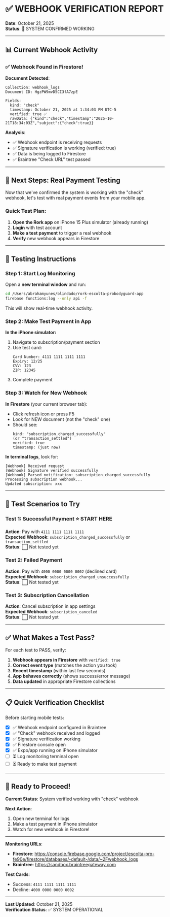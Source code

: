 # ✅ WEBHOOK VERIFICATION REPORT

**Date**: October 21, 2025  
**Status**: 🎉 SYSTEM CONFIRMED WORKING

---

## 📊 Current Webhook Activity

### ✅ Webhook Found in Firestore!

**Document Detected**:
```
Collection: webhook_logs
Document ID: HgzPW9mvD5CI3fA7zpE

Fields:
  kind: "check"
  timestamp: October 21, 2025 at 1:34:03 PM UTC-5
  verified: true ✅
  rawData: {"kind":"check","timestamp":"2025-10-21T18:34:03Z","subject":{"check":true}}
```

**Analysis**:
- ✅ Webhook endpoint is receiving requests
- ✅ Signature verification is working (verified: true)
- ✅ Data is being logged to Firestore
- ✅ Braintree "Check URL" test passed

---

## 🎯 Next Steps: Real Payment Testing

Now that we've confirmed the system is working with the "check" webhook, let's test with real payment events from your mobile app.

### Quick Test Plan:

1. **Open the Rork app** on iPhone 15 Plus simulator (already running)
2. **Login** with test account
3. **Make a test payment** to trigger a real webhook
4. **Verify** new webhook appears in Firestore

---

## 📱 Testing Instructions

### Step 1: Start Log Monitoring

Open a **new terminal window** and run:
```bash
cd /Users/abrahamyunes/blindado/rork-escolta-probodyguard-app
firebase functions:log --only api -f
```

This will show real-time webhook activity.

### Step 2: Make Test Payment in App

**In the iPhone simulator:**
1. Navigate to subscription/payment section
2. Use test card:
   ```
   Card Number: 4111 1111 1111 1111
   Expiry: 12/25
   CVV: 123
   ZIP: 12345
   ```
3. Complete payment

### Step 3: Watch for New Webhook

**In Firestore** (your current browser tab):
- Click refresh icon or press F5
- Look for NEW document (not the "check" one)
- Should see:
  ```
  kind: "subscription_charged_successfully" 
  (or "transaction_settled")
  verified: true
  timestamp: (just now)
  ```

**In terminal logs**, look for:
```
[Webhook] Received request
[Webhook] Signature verified successfully
[Webhook] Parsed notification: subscription_charged_successfully
Processing subscription webhook...
Updated subscription: xxx
```

---

## 🧪 Test Scenarios to Try

### Test 1: Successful Payment ⭐ START HERE
**Action**: Pay with `4111 1111 1111 1111`  
**Expected Webhook**: `subscription_charged_successfully` or `transaction_settled`  
**Status**: ⬜ Not tested yet

### Test 2: Failed Payment
**Action**: Pay with `4000 0000 0000 0002` (declined card)  
**Expected Webhook**: `subscription_charged_unsuccessfully`  
**Status**: ⬜ Not tested yet

### Test 3: Subscription Cancellation
**Action**: Cancel subscription in app settings  
**Expected Webhook**: `subscription_canceled`  
**Status**: ⬜ Not tested yet

---

## ✅ What Makes a Test Pass?

For each test to PASS, verify:

1. **Webhook appears in Firestore** with `verified: true`
2. **Correct event type** (matches the action you took)
3. **Recent timestamp** (within last few seconds)
4. **App behaves correctly** (shows success/error message)
5. **Data updated** in appropriate Firestore collections

---

## 📋 Quick Verification Checklist

Before starting mobile tests:
- [x] ✅ Webhook endpoint configured in Braintree
- [x] ✅ "Check" webhook received and logged
- [x] ✅ Signature verification working
- [x] ✅ Firestore console open
- [x] ✅ Expo/app running on iPhone simulator
- [ ] ⏳ Log monitoring terminal open
- [ ] ⏳ Ready to make test payment

---

## 🚀 Ready to Proceed!

**Current Status**: System verified working with "check" webhook

**Next Action**: 
1. Open new terminal for logs
2. Make a test payment in iPhone simulator
3. Watch for new webhook in Firestore!

---

**Monitoring URLs**:
- **Firestore**: https://console.firebase.google.com/project/escolta-pro-fe90e/firestore/databases/-default-/data/~2Fwebhook_logs
- **Braintree**: https://sandbox.braintreegateway.com

**Test Cards**:
- Success: `4111 1111 1111 1111`
- Decline: `4000 0000 0000 0002`

---

**Last Updated**: October 21, 2025  
**Verification Status**: ✅ SYSTEM OPERATIONAL
